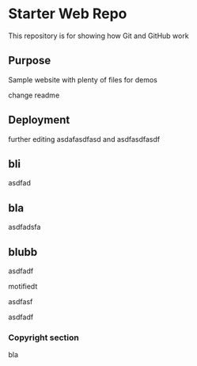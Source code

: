 # Starter Web Repo

This repository is for showing how Git and GitHub work

## Purpose

Sample website with plenty of files for demos

change readme

## Deployment

further editing
asdafasdfasd
and
asdfasdfasdf

## bli

asdfad

## bla

asdfadsfa

## blubb

asdfadf


motifiedt


asdfasf

asdfadf

### Copyright section

bla